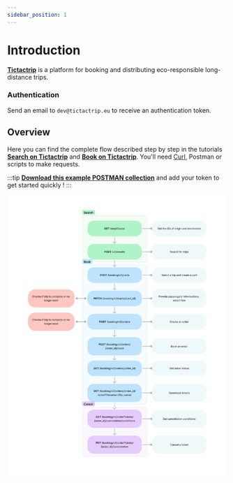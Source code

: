 ```yaml
---
sidebar_position: 1
---
```


# Introduction

**[Tictactrip](https://www.tictactrip.eu/)** is a platform for booking and distributing eco-responsible long-distance trips.


### Authentication

Send an email to `dev@tictactrip.eu` to receive an authentication token.

## Overview

Here you can find the complete flow described step by step in the tutorials **[Search on Tictactrip](/docs/search)** and **[Book on Tictactrip](/docs/book)**.
You'll need [Curl](https://github.com/curl/curl), Postman or scripts to make requests.

:::tip
[**Download this example POSTMAN collection**](../static/Tictactrip.postman_collection.json) and add your token to get started quickly !
:::

![search and booking flow](../static/img/figjam.png)